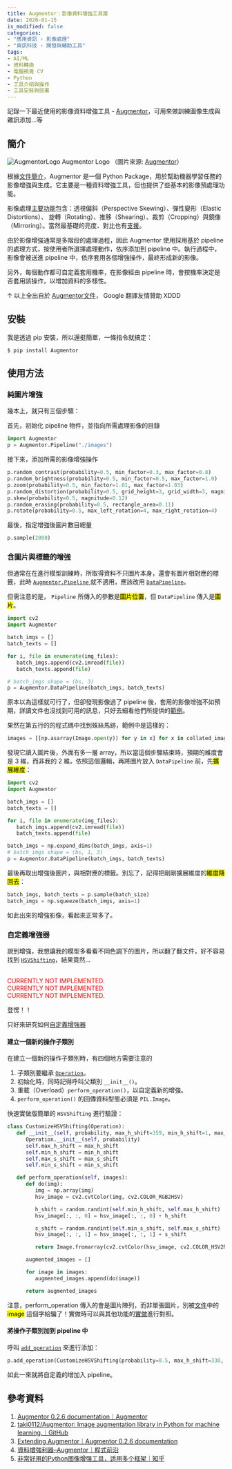 ```yaml
---
title: Augmentor：影像資料增強工具庫
date: 2020-01-15
is_modified: false
categories:
- "應用資訊 › 影像處理"
- "資訊科技 › 開發與輔助工具"
tags:
- AI/ML
- 資料轉換
- 電腦視覺 CV
- Python
- 工具介紹與操作
- 工具安裝與部署
--- 
```


記錄一下最近使用的影像資料增強工具 - [Augmentor](https://augmentor.readthedocs.io/en/master/)，可用來做訓練圖像生成與雜訊添加...等

<!--more-->
## 簡介
<p class="illustration">
    <img src="https://i.imgur.com/thTW1NE.png" alt="AugmentorLogo">
    Augmentor Logo （圖片來源: <a href="https://github.com/taki0112/Augmentor">Augmentor</a>）
</p>

根據[文件簡介](https://augmentor.readthedocs.io/en/master/#augmentor)，Augmentor 是一個 Python Package，用於幫助機器學習任務的影像增強與生成。它主要是一種資料增強工具，但也提供了些基本的影像預處理功能。

影像處理[主要功能](https://augmentor.readthedocs.io/en/master/userguide/mainfeatures.html)包含：透視偏斜（Perspective Skewing）、彈性變形（Elastic Distortions）、
旋轉（Rotating）、推移（Shearing）、裁剪（Cropping）與鏡像（Mirroring）。當然最基礎的亮度、對比也有[支援](https://augmentor.readthedocs.io/en/master/code.html)。
 
由於影像增強通常是多階段的處理過程，因此 Augmentor 使用採用基於 pipeline 的處理方式，按使用者所選擇處理動作，依序添加到 pipeline 中。執行過程中，影像會被送進 pipeline 中，依序套用各個增強操作，最終形成新的影像。

另外，每個動作都可自定義套用機率，在影像經由 pipeline 時，會按機率決定是否套用該操作，以增加資料的多樣性。

↑ 以上全出自於 [Augmentor文件](https://augmentor.readthedocs.io/en/master/index.html)， Google 翻譯友情贊助 XDDD



## 安裝
我是透過 pip 安裝，所以還挺簡單，一條指令就搞定：

```shell
$ pip install Augmentor
```



## 使用方法
 
### 純圖片增強
幾本上，就只有三個步驟：

<p class="paragraph-spacing"></p>

首先，初始化 pipeline 物件，並指向所需處理影像的目錄
```python
import Augmentor
p = Augmentor.Pipeline("./images")
```

<p class="paragraph-spacing"></p>

接下來，添加所需的影像增強操作
```python
p.random_contrast(probability=0.5, min_factor=0.3, max_factor=0.8)
p.random_brightness(probability=0.5, min_factor=0.5, max_factor=1.0)
p.zoom(probability=0.5, min_factor=1.01, max_factor=1.03)
p.random_distortion(probability=0.5, grid_height=3, grid_width=3, magnitude=6)
p.skew(probability=0.5, magnitude=0.12)
p.random_erasing(probability=0.5, rectangle_area=0.11)
p.rotate(probability=0.5, max_left_rotation=4, max_right_rotation=4)
```

<p class="paragraph-spacing"></p>

最後，指定增強後圖片數目總量
```python
p.sample(2000)
```



### 含圖片與標籤的增強
但通常在在進行模型訓練時，所取得資料不只圖片本身，還會有圖片相對應的標籤，此時 [`Augmentor.Pipeline` ]( https://augmentor.readthedocs.io/en/master/code.html#Augmentor.Pipeline.Pipeline)就不適用，應該改用 [`DataPipeline`](https://augmentor.readthedocs.io/en/master/code.html#Augmentor.Pipeline.DataPipeline)。

但需注意的是， `Pipeline` 所傳入的參數是<mark>圖片位置</mark>，但 `DataPipeline` 傳入是<mark>圖片</mark>。

```python
import cv2
import Augmentor

batch_imgs = []  
batch_texts = []   

for i, file in enumerate(img_files):
   batch_imgs.append(cv2.imread(file))
   batch_texts.append(file)

# batch_imgs shape = (bs, 3)             
p = Augmentor.DataPipeline(batch_imgs, batch_texts)
```

<p class="paragraph-spacing"></p>

原本以為這樣就可行了，但卻發現影像過了 pipeline 後，套用的影像增強不如預期，詳讀文件也沒找到可用的訊息，只好去細看他們所提供的[範例](https://github.com/mdbloice/Augmentor/blob/master/notebooks/Multiple-Mask-Augmentation.ipynb)。


果然在第五行的的程式碼中找到蛛絲馬跡，範例中是這樣的：
```python
images = [[np.asarray(Image.open(y)) for y in x] for x in collated_images_and_masks]
```

<p class="paragraph-spacing"></p>

發現它讀入圖片後，外面有多一層 array，所以當這個步驟結束時，預期的維度會是 3 維，而非我的 2 維。依照這個邏輯，再將圖片放入 `DataPipeline` 前，先<mark>擴展維度</mark>：
```python
import cv2
import Augmentor

batch_imgs = []  
batch_texts = []   

for i, file in enumerate(img_files):
   batch_imgs.append(cv2.imread(file))
   batch_texts.append(file)

batch_imgs = np.expand_dims(batch_imgs, axis=1)
# batch_imgs shape = (bs, 1, 3)   
p = Augmentor.DataPipeline(batch_imgs, batch_texts)

```

<p class="paragraph-spacing"></p>

最後再取出增強後圖片，與相對應的標籤。別忘了，記得把剛剛擴展維度的<mark>維度降回去</mark>：
```python
batch_imgs, batch_texts = p.sample(batch_size)
batch_imgs = np.squeeze(batch_imgs, axis=1)
```

如此出來的增強影像，看起來正常多了。


### 自定義增強器
說到增強，我想讓我的模型多看看不同色調下的圖片，所以翻了翻文件，好不容易找到 [`HSVShifting`](https://augmentor.readthedocs.io/en/master/code.html#Augmentor.Operations.HSVShifting)，結果竟然...

<br><font color="#f00">CURRENTLY NOT IMPLEMENTED.</font>
<br><font color="#f00">CURRENTLY NOT IMPLEMENTED.</font>
<br><font color="#f00">CURRENTLY NOT IMPLEMENTED.</font>     

登愣！！

<p class="paragraph-spacing"></p>

只好來研究如何[自定義增強器](https://augmentor.readthedocs.io/en/master/userguide/extend.html)

#### 建立一個新的操作子類別
在建立一個新的操作子類別時，有四個地方需要注意的

1. 子類別要繼承 [`Operation`](https://augmentor.readthedocs.io/en/master/code.html#Augmentor.Operations.Operation)。
2. 初始化時，同時記得呼叫父類別 `__init__()`。
3. 重載（Overload）`perform_operation()`，以自定義新的增強。
4. `perform_operation()` 的回傳資料型態必須是 `PIL.Image`。

<p class="paragraph-spacing"></p>

快速實做版簡單的 `HSVShifting` 進行驗證：
 
```python
class CustomizeHSVShifting(Operation):
   def __init__(self, probability, max_h_shift=359, min_h_shift=1, max_s_shift=100, min_s_shift=0):
      Operation.__init__(self, probability)
      self.max_h_shift = max_h_shift
      self.min_h_shift = min_h_shift
      self.max_s_shift = max_s_shift
      self.min_s_shift = min_s_shift

   def perform_operation(self, images):
      def do(img):
         img = np.array(img)
         hsv_image = cv2.cvtColor(img, cv2.COLOR_RGB2HSV)

         h_shift = random.randint(self.min_h_shift, self.max_h_shift)
         hsv_image[:, :, 0] = hsv_image[:, :, 0] + h_shift

         s_shift = random.randint(self.min_s_shift, self.max_s_shift)
         hsv_image[:, :, 1] = hsv_image[:, :, 1] + s_shift

         return Image.fromarray(cv2.cvtColor(hsv_image, cv2.COLOR_HSV2RGB))

      augmented_images = []

      for image in images:
         augmented_images.append(do(image))

      return augmented_images
```

注意，perform_operation 傳入的會是圖片陣列，而非單張圖片，別被[文件](https://augmentor.readthedocs.io/en/master/userguide/extend.html)中的 <mark>image</mark> 這個字給騙了！實做時可以與其他功能的[實做](https://augmentor.readthedocs.io/en/master/_modules/Augmentor/Operations.html#RandomBrightness)進行對照。


#### 將操作子類別加到 pipeline 中
呼叫 [`add_operation`](https://augmentor.readthedocs.io/en/master/code.html#Augmentor.Pipeline.Pipeline.add_operation) 來進行添加：

```python
p.add_operation(CustomizeHSVShifting(probability=0.5, max_h_shift=330, min_h_shift=30, max_s_shift=30, min_s_shift=0))
```

如此一來就將自定義的增加入 pipeline。
 
 
 
## 參考資料 
1. [Augmentor 0.2.6 documentation｜Augmentor](https://augmentor.readthedocs.io/en/master/)
2. [taki0112/Augmentor: Image augmentation library in Python for machine learning.｜GitHub](https://github.com/taki0112/Augmentor)
3. [Extending Augmentor｜Augmentor 0.2.6 documentation](https://augmentor.readthedocs.io/en/master/userguide/extend.html)
4. [資料增強利器–Augmentor｜程式前沿](https://codertw.com/%E7%A8%8B%E5%BC%8F%E8%AA%9E%E8%A8%80/463180/) 
5. [非常好用的Python图像增强工具，适用多个框架｜知乎](https://zhuanlan.zhihu.com/p/81952280) 
